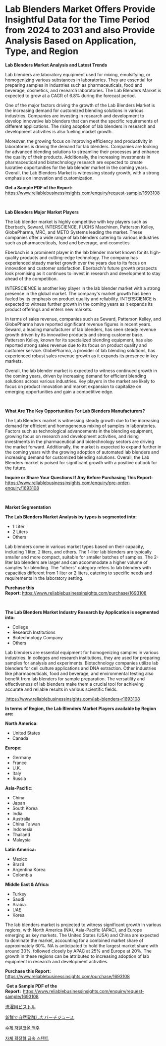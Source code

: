 <p><h1>Lab Blenders Market Offers Provide Insightful Data for the Time Period from 2024 to 2031 and also Provide Analysis Based on Application, Type, and Region</h1></p><p><strong>Lab Blenders Market Analysis and Latest Trends</strong></p>
<p><p>Lab blenders are laboratory equipment used for mixing, emulsifying, or homogenizing various substances in laboratories. They are essential for preparing samples in industries such as pharmaceuticals, food and beverage, cosmetics, and research laboratories. The Lab Blenders Market is expected to grow at a CAGR of 6.8% during the forecast period.</p><p>One of the major factors driving the growth of the Lab Blenders Market is the increasing demand for customized blending solutions in various industries. Companies are investing in research and development to develop innovative lab blenders that can meet the specific requirements of different applications. The rising adoption of lab blenders in research and development activities is also fueling market growth.</p><p>Moreover, the growing focus on improving efficiency and productivity in laboratories is driving the demand for lab blenders. Companies are looking for advanced blending solutions to streamline their processes and enhance the quality of their products. Additionally, the increasing investments in pharmaceutical and biotechnology research are expected to create lucrative opportunities for the lab blender market in the coming years. Overall, the Lab Blenders Market is witnessing steady growth, with a strong emphasis on innovation and customization.</p></p>
<p><strong>Get a Sample PDF of the Report:&nbsp;</strong> <a href="https://www.reliablebusinessinsights.com/enquiry/request-sample/1693108">https://www.reliablebusinessinsights.com/enquiry/request-sample/1693108</a></p>
<p>&nbsp;</p>
<p><strong>Lab Blenders Major Market Players</strong></p>
<p><p>The lab blender market is highly competitive with key players such as Eberbach, Seward, INTERSCIENCE, FUCHS Maschinen, Patterson Kelley, GlobePharma, MRC, and METO Systems leading the market. These companies offer a wide range of lab blenders catering to various industries such as pharmaceuticals, food and beverage, and cosmetics.</p><p>Eberbach is a prominent player in the lab blender market known for its high-quality products and cutting-edge technology. The company has experienced steady market growth over the years due to its focus on innovation and customer satisfaction. Eberbach's future growth prospects look promising as it continues to invest in research and development to stay ahead of the competition.</p><p>INTERSCIENCE is another key player in the lab blender market with a strong presence in the global market. The company's market growth has been fueled by its emphasis on product quality and reliability. INTERSCIENCE is expected to witness further growth in the coming years as it expands its product offerings and enters new markets.</p><p>In terms of sales revenue, companies such as Seward, Patterson Kelley, and GlobePharma have reported significant revenue figures in recent years. Seward, a leading manufacturer of lab blenders, has seen steady revenue growth driven by its innovative products and strong customer base. Patterson Kelley, known for its specialized blending equipment, has also reported strong sales revenue due to its focus on product quality and customer service. GlobePharma, a provider of lab blending solutions, has experienced robust sales revenue growth as it expands its presence in key markets.</p><p>Overall, the lab blender market is expected to witness continued growth in the coming years, driven by increasing demand for efficient blending solutions across various industries. Key players in the market are likely to focus on product innovation and market expansion to capitalize on emerging opportunities and gain a competitive edge.</p></p>
<p>&nbsp;</p>
<p><strong>What Are The Key Opportunities For Lab Blenders Manufacturers?</strong></p>
<p><p>The Lab Blenders market is witnessing steady growth due to the increasing demand for efficient and homogeneous mixing of samples in laboratories. Factors such as technological advancements in the blending equipment, growing focus on research and development activities, and rising investments in the pharmaceutical and biotechnology sectors are driving the market forward. Additionally, the market is expected to expand further in the coming years with the growing adoption of automated lab blenders and increasing demand for customized blending solutions. Overall, the Lab Blenders market is poised for significant growth with a positive outlook for the future.</p></p>
<p><strong>Inquire or Share Your Questions If Any Before Purchasing This Report:</strong> <a href="https://www.reliablebusinessinsights.com/enquiry/pre-order-enquiry/1693108">https://www.reliablebusinessinsights.com/enquiry/pre-order-enquiry/1693108</a></p>
<p>&nbsp;</p>
<p><strong>Market Segmentation</strong></p>
<p><strong>The Lab Blenders Market Analysis by types is segmented into:</strong></p>
<p><ul><li>1 Liter</li><li>2 Liters</li><li>Others</li></ul></p>
<p><p>Lab blenders come in various market types based on their capacity, including 1 liter, 2 liters, and others. The 1-liter lab blenders are typically smaller and more compact, suitable for smaller batches of samples. The 2-liter lab blenders are larger and can accommodate a higher volume of samples for blending. The "others" category refers to lab blenders with capacities different from 1 liter or 2 liters, catering to specific needs and requirements in the laboratory setting.</p></p>
<p><strong>Purchase this Report:&nbsp;</strong><a href="https://www.reliablebusinessinsights.com/purchase/1693108">https://www.reliablebusinessinsights.com/purchase/1693108</a></p>
<p>&nbsp;</p>
<p><strong>The Lab Blenders Market Industry Research by Application is segmented into:</strong></p>
<p><ul><li>College</li><li>Research Institutions</li><li>Biotechnology Company</li><li>Others</li></ul></p>
<p><p>Lab blenders are essential equipment for homogenizing samples in various industries. In colleges and research institutions, they are used for preparing samples for analysis and experiments. Biotechnology companies utilize lab blenders for cell culture applications and DNA extraction. Other industries like pharmaceuticals, food and beverage, and environmental testing also benefit from lab blenders for sample preparation. The versatility and effectiveness of lab blenders make them a crucial tool for achieving accurate and reliable results in various scientific fields.</p></p>
<p><a href="https://www.reliablebusinessinsights.com/lab-blenders-r1693108">&nbsp;https://www.reliablebusinessinsights.com/lab-blenders-r1693108</a></p>
<p><strong>In terms of Region, the Lab Blenders Market Players available by Region are:</strong></p>
<p>
    <p> <strong> North America: </strong>
        <ul>
            <li>United States</li>
            <li>Canada</li>
        </ul>
        </p> 
    <p> <strong> Europe: </strong>
        <ul>
            <li>Germany</li>
            <li>France</li>
            <li>U.K.</li>
            <li>Italy</li>
            <li>Russia</li>
        </ul>
        </p> 
    <p> <strong> Asia-Pacific: </strong>
        <ul>
            <li>China</li>
            <li>Japan</li>
            <li>South Korea</li>
            <li>India</li>
            <li>Australia</li>
            <li>China Taiwan</li>
            <li>Indonesia</li>
            <li>Thailand</li>
            <li>Malaysia</li>
        </ul>
        </p> 
    <p> <strong> Latin America: </strong>
        <ul>
            <li>Mexico</li>
            <li>Brazil</li>
            <li>Argentina Korea</li>
            <li>Colombia</li>
        </ul>
        </p> 
    <p> <strong> Middle East & Africa: </strong>
        <ul>
            <li>Turkey</li>
            <li>Saudi</li>
            <li>Arabia</li>
            <li>UAE</li>
            <li>Korea</li>
        </ul>
    </p>
    </p>
<p><p>The lab blenders market is projected to witness significant growth in various regions, with North America (NA), Asia-Pacific (APAC), and Europe emerging as key markets. The United States (USA) and China are expected to dominate the market, accounting for a combined market share of approximately 60%. NA is anticipated to hold the largest market share with around 30%, followed closely by APAC at 25% and Europe at 20%. The growth in these regions can be attributed to increasing adoption of lab equipment in research and development activities.</p></p>
<p><strong>Purchase this Report: </strong><a href="https://www.reliablebusinessinsights.com/purchase/1693108">https://www.reliablebusinessinsights.com/purchase/1693108</a></p>
<p>&nbsp;<strong>Get a Sample PDF of the Report:&nbsp;&nbsp;</strong><a href="https://www.reliablebusinessinsights.com/enquiry/request-sample/1693108">https://www.reliablebusinessinsights.com/enquiry/request-sample/1693108</a></p>
<p><strong></strong></p>
<p><p><a href="https://medium.com/@madelynhowe2023/%E6%B4%97%E6%B5%84%E3%83%94%E3%82%B9%E3%83%88%E3%83%BC%E3%83%AB%E5%B8%82%E5%A0%B4-2031%E5%B9%B4%E3%81%BE%E3%81%A7%E3%81%AE%E6%88%90%E5%8A%9F%E3%81%97%E3%81%9F%E3%83%93%E3%82%B8%E3%83%8D%E3%82%B9%E6%88%A6%E7%95%A5%E4%BA%88%E6%B8%AC%E3%81%AE%E9%8D%B5-da21115dda91">洗濯用ピストル</a></p><p><a href="https://medium.com/@vincemarvin1/%E6%96%B0%E9%AE%AE%E3%81%A7%E8%87%AA%E7%84%B6%E3%81%AB%E7%99%BA%E9%85%B5%E3%81%97%E3%81%9F%E7%99%BD%E6%A8%BA%E3%82%B8%E3%83%A5%E3%83%BC%E3%82%B9%E3%81%AE%E5%B8%82%E5%A0%B4%E3%83%AC%E3%83%9D%E3%83%BC%E3%83%88%E3%81%AF-%E3%81%93%E3%81%AE%E5%B8%82%E5%A0%B4%E3%81%AE%E6%9C%80%E6%96%B0%E3%81%AE%E3%83%88%E3%83%AC%E3%83%B3%E3%83%89%E3%81%A8%E6%88%90%E9%95%B7%E6%A9%9F%E4%BC%9A%E3%82%92%E6%98%8E%E3%82%89%E3%81%8B%E3%81%AB%E3%81%97%E3%81%A6%E3%81%84%E3%81%BE%E3%81%99-33b5ce264ecb">新鮮で自然発酵したバーチジュース</a></p><p><a href="https://medium.com/@wardpollich2022/quot-%ED%81%AC%EB%9E%98%ED%94%84%ED%8A%B8-%EC%A0%80%EC%95%8C%EC%BD%94%EC%98%AC-%EB%A7%A5%EC%A3%BC-%EC%8B%9C%EC%9E%A5-%EB%B3%B4%EA%B3%A0%EC%84%9C%EB%8A%94-%EC%9D%B4-%EC%8B%9C%EC%9E%A5%EC%9D%98-%EC%B5%9C%EC%8B%A0-%ED%8A%B8%EB%A0%8C%EB%93%9C%EC%99%80-%EC%84%B1%EC%9E%A5-%EA%B8%B0%ED%9A%8C%EB%A5%BC-%EB%B3%B4%EC%97%AC%EC%A4%8D%EB%8B%88%EB%8B%A4-quot-86e3db9cbe68">수제 저알코올 맥주</a></p><p><a href="https://medium.com/@carolynurton5656/%EC%9E%90%EA%B0%80%ED%8C%BD%EC%B0%BD%ED%98%95-%EA%B8%88%EC%86%8D-%EC%8A%A4%ED%85%90%ED%8A%B8-%EC%8B%9C%EC%9E%A5-%EA%B7%9C%EB%AA%A8-%EC%8B%9C%EC%9E%A5-%EC%A0%84%EB%A7%9D-%EB%B0%8F-%EC%8B%9C%EC%9E%A5-%EC%98%88%EC%B8%A1-2024%EB%85%84%EC%97%90%EC%84%9C-2031%EB%85%84%EA%B9%8C%EC%A7%80-8899a525b580">자체 확장형 금속 스텐트</a></p></p>